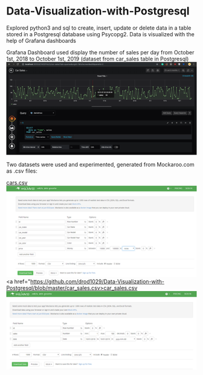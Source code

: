 # Data-Visualization-with-Postgresql
Explored python3 and sql to create, insert, update or delete data in a table stored in a Postgresql database using Psycopg2. Data is visualized with the help of Grafana dashboards

Grafana Dashboard used display the number of sales per day from October 1st, 2018 to October 1st, 2019 (dataset from car_sales table in Postgresql)
<img src="images/Screenshot%202019-10-14%2002.24.52.png">

Two datasets were used and experimented, generated from Mockaroo.com as .csv files:

<a href="https://github.com/drod1029/Data-Visualization-with-Postgresql/blob/master/cars.csv">cars.csv</a>
<img src="images/mockaroo.PNG">
<a href="https://github.com/drod1029/Data-Visualization-with-Postgresql/blob/master/car_sales.csv>car_sales.csv</a>
<img src="images/mockaroo2.PNG">

